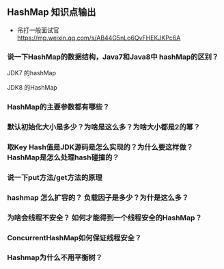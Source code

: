 ## HashMap 知识点输出 

- 吊打一般面试官 https://mp.weixin.qq.com/s/AB44G5nLo6QvFHEKJKPc6A

### 说一下HashMap的数据结构，Java7和Java8中 hashMap的区别？
JDK7 的hashMap


JDK8 的HashMap
    

### HashMap的主要参数都有哪些？


### 默认初始化大小是多少？为啥是这么多？为啥大小都是2的幂？


### 取Key Hash值是JDK源码是怎么实现的？为什么要这样做？ HashMap是怎么处理hash碰撞的？


### 说一下put方法/get方法的原理


### hashmap 怎么扩容的？ 负载因子是多少？为什是这么多？


### 为啥会线程不安全？ 如何才能得到一个线程安全的HashMap？


### ConcurrentHashMap如何保证线程安全？


### Hashmap为什么不用平衡树？
